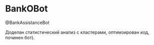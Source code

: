 # BankOBot

@BankAssistanceBot

Доделан статистический анализ с кластерами, оптимзирован код, починен бот).
